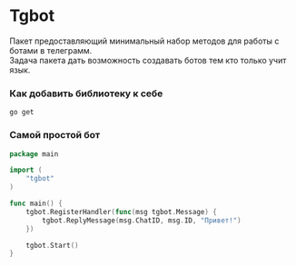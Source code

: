 # Tgbot

Пакет предоставляющий минимальный набор методов для работы с ботами в телеграмм.  
Задача пакета дать возможность создавать ботов тем кто только учит язык.

### Как добавить библиотеку к себе
```shell
go get 
```

### Самой простой бот
```go
package main

import (
	"tgbot"
)

func main() {
	tgbot.RegisterHandler(func(msg tgbot.Message) {
		tgbot.ReplyMessage(msg.ChatID, msg.ID, "Привет!")
	})

	tgbot.Start()
}
```